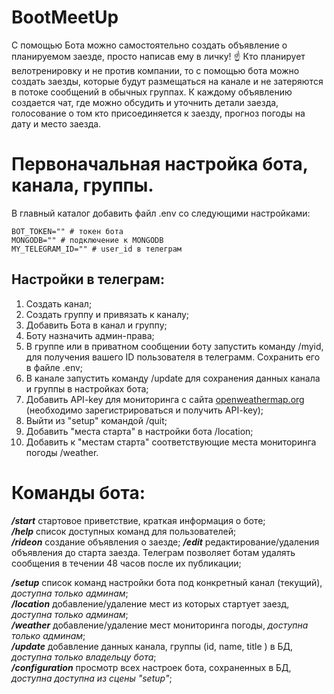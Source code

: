 # BootMeetUp

С помощью Бота можно самостоятельно создать объявление о планируемом заезде, просто написав ему в личку! ☝️
Кто планирует велотренировку и не против компании, то с помощью бота можно создать заезды, которые будут размещаться на канале и не затеряются в потоке сообщений в обычных группах. К каждому объявлению создается чат, где можно обсудить и уточнить детали заезда, голосование о том кто присоединяется к заезду, прогноз погоды на дату и место заезда.

# Первоначальная настройка бота, канала, группы.

В главный каталог добавить файл .env со следующими настройками:

```
BOT_TOKEN="" # токен бота
MONGODB="" # подключение к MONGODB
MY_TELEGRAM_ID="" # user_id в телеграм
```

## Настройки в телеграм:

1. Создать канал;
2. Создать группу и привязать к каналу;
3. Добавить Бота в канал и группу;
4. Боту назначить админ-права;
5. В группе или в приватном сообщении боту запустить команду /myid, для получения вашего ID пользователя в телеграмм. Сохранить его в файле .env;
6. В канале запустить команду /update для сохранения данных канала и группы в настройках бота;
7. Добавить API-key для мониторинга с сайта [openweathermap.org](https://openweathermap.org/api) (необходимо зарегистрироваться и получить API-key);
8. Выйти из "setup" командой /quit;
9. Добавить "места старта" в настройки бота /location;
10. Добавить к "местам старта" соответствующие места мониторинга погоды /weather.

# Команды бота:

**_/start_** стартовое приветствие, краткая информация о боте;  
**_/help_** список доступных команд для пользователей;  
**_/rideon_** создание объявления о заезде;
**_/edit_** редактирование/удаления объявления до старта заезда. Телеграм позволяет ботам удалять сообщения в течении 48 часов после их публикации;

**_/setup_** список команд настройки бота под конкретный канал (текущий), _доступна только админам_;  
**_/location_** добавление/удаление мест из которых стартует заезд, _доступна только админам_;  
**_/weather_** добавление/удаление мест мониторинга погоды, _доступна только админам_;  
**_/update_** добавление данных канала, группы (id, name, title ) в БД, _доступна только владельцу бота_;  
**_/configuration_** просмотр всех настроек бота, сохраненных в БД, _доступна доступна из сцены "setup"_;
